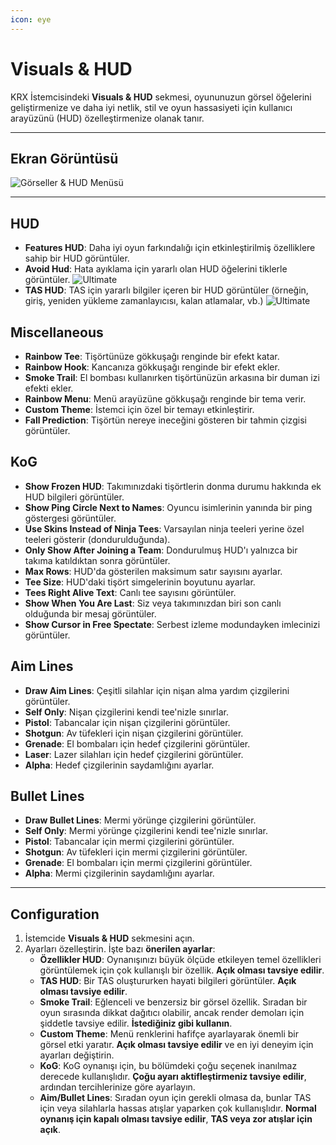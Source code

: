```yaml
---
icon: eye
---
```


# Visuals & HUD

KRX İstemcisindeki **Visuals & HUD** sekmesi, oyununuzun görsel öğelerini geliştirmenize ve daha iyi netlik, stil ve oyun hassasiyeti için kullanıcı arayüzünü (HUD) özelleştirmenize olanak tanır.

---

## **Ekran Görüntüsü**
![Görseller & HUD Menüsü](https://raw.githubusercontent.com/Krixx1337/krxclient-docs/refs/heads/main/images/visuals-hud-menu.png)

---

## **HUD**
- **Features HUD**: Daha iyi oyun farkındalığı için etkinleştirilmiş özelliklere sahip bir HUD görüntüler.
- **Avoid Hud**: Hata ayıklama için yararlı olan HUD öğelerini tiklerle görüntüler. ![Ultimate](https://img.shields.io/badge/Ultimate-%23f76d6d?style=flat-square)
- **TAS HUD**: TAS için yararlı bilgiler içeren bir HUD görüntüler (örneğin, giriş, yeniden yükleme zamanlayıcısı, kalan atlamalar, vb.) ![Ultimate](https://img.shields.io/badge/Ultimate-%23f76d6d?style=flat-square)

## **Miscellaneous**
- **Rainbow Tee**: Tişörtünüze gökkuşağı renginde bir efekt katar.
- **Rainbow Hook**: Kancanıza gökkuşağı renginde bir efekt ekler.
- **Smoke Trail**: El bombası kullanırken tişörtünüzün arkasına bir duman izi efekti ekler.
- **Rainbow Menu**: Menü arayüzüne gökkuşağı renginde bir tema verir.
- **Custom Theme**: İstemci için özel bir temayı etkinleştirir.
- **Fall Prediction**: Tişörtün nereye ineceğini gösteren bir tahmin çizgisi görüntüler.

## **KoG**
- **Show Frozen HUD**: Takımınızdaki tişörtlerin donma durumu hakkında ek HUD bilgileri görüntüler.
- **Show Ping Circle Next to Names**: Oyuncu isimlerinin yanında bir ping göstergesi görüntüler.
- **Use Skins Instead of Ninja Tees**: Varsayılan ninja teeleri yerine özel teeleri gösterir (dondurulduğunda).
- **Only Show After Joining a Team**: Dondurulmuş HUD'ı yalnızca bir takıma katıldıktan sonra görüntüler.
- **Max Rows**: HUD'da gösterilen maksimum satır sayısını ayarlar.
- **Tee Size**: HUD'daki tişört simgelerinin boyutunu ayarlar.
- **Tees Right Alive Text**: Canlı tee sayısını görüntüler.
- **Show When You Are Last**: Siz veya takımınızdan biri son canlı olduğunda bir mesaj görüntüler.
- **Show Cursor in Free Spectate**: Serbest izleme modundayken imlecinizi görüntüler.

## **Aim Lines**
- **Draw Aim Lines**: Çeşitli silahlar için nişan alma yardım çizgilerini görüntüler.
- **Self Only**: Nişan çizgilerini kendi tee'nizle sınırlar.
- **Pistol**: Tabancalar için nişan çizgilerini görüntüler.
- **Shotgun**: Av tüfekleri için nişan çizgilerini görüntüler.
- **Grenade**: El bombaları için hedef çizgilerini görüntüler.
- **Laser**: Lazer silahları için hedef çizgilerini görüntüler.
- **Alpha**: Hedef çizgilerinin saydamlığını ayarlar.

## **Bullet Lines**
- **Draw Bullet Lines**: Mermi yörünge çizgilerini görüntüler.
- **Self Only**: Mermi yörünge çizgilerini kendi tee'nizle sınırlar.
- **Pistol**: Tabancalar için mermi çizgilerini görüntüler.
- **Shotgun**: Av tüfekleri için mermi çizgilerini görüntüler.
- **Grenade**: El bombaları için mermi çizgilerini görüntüler.
- **Alpha**: Mermi çizgilerinin saydamlığını ayarlar.

---

## **Configuration**

1. İstemcide **Visuals & HUD** sekmesini açın.
2. Ayarları özelleştirin. İşte bazı **önerilen ayarlar**:
   - **Özellikler HUD**: Oynanışınızı büyük ölçüde etkileyen temel özellikleri görüntülemek için çok kullanışlı bir özellik. **Açık olması tavsiye edilir**.
   - **TAS HUD**: Bir TAS oluştururken hayati bilgileri görüntüler. **Açık olması tavsiye edilir**.
   - **Smoke Trail**: Eğlenceli ve benzersiz bir görsel özellik. Sıradan bir oyun sırasında dikkat dağıtıcı olabilir, ancak render demoları için şiddetle tavsiye edilir. **İstediğiniz gibi kullanın**.
   - **Custom Theme**: Menü renklerini hafifçe ayarlayarak önemli bir görsel etki yaratır. **Açık olması tavsiye edilir** ve en iyi deneyim için ayarları değiştirin.
   - **KoG**: KoG oynanışı için, bu bölümdeki çoğu seçenek inanılmaz derecede kullanışlıdır. **Çoğu ayarı aktifleştirmeniz tavsiye edilir**, ardından tercihlerinize göre ayarlayın.
   - **Aim/Bullet Lines**: Sıradan oyun için gerekli olmasa da, bunlar TAS için veya silahlarla hassas atışlar yaparken çok kullanışlıdır. **Normal oynanış için kapalı olması tavsiye edilir**, **TAS veya zor atışlar için açık**.
